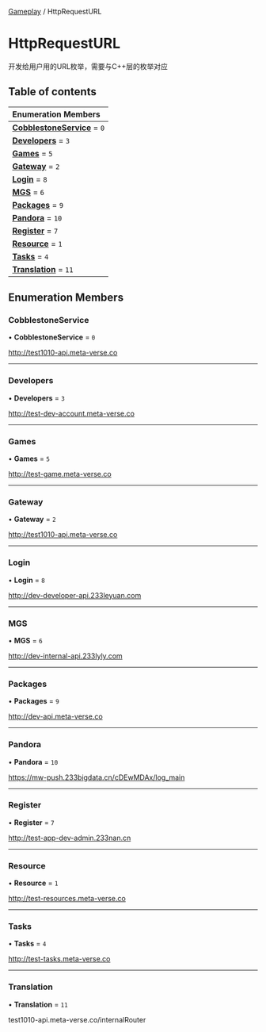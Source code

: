 [Gameplay](../groups/Core.Gameplay.md) / HttpRequestURL

# HttpRequestURL <Badge type="tip" text="Enumeration" /> <Score text="HttpRequestURL" />

开发给用户用的URL枚举，需要与C++层的枚举对应

## Table of contents

| Enumeration Members |
| :-----|
| **[CobblestoneService](mw.HttpRequestURL.md#cobblestoneservice)** = ``0`` <br> |
| **[Developers](mw.HttpRequestURL.md#developers)** = ``3`` <br> |
| **[Games](mw.HttpRequestURL.md#games)** = ``5`` <br> |
| **[Gateway](mw.HttpRequestURL.md#gateway)** = ``2`` <br> |
| **[Login](mw.HttpRequestURL.md#login)** = ``8`` <br> |
| **[MGS](mw.HttpRequestURL.md#mgs)** = ``6`` <br> |
| **[Packages](mw.HttpRequestURL.md#packages)** = ``9`` <br> |
| **[Pandora](mw.HttpRequestURL.md#pandora)** = ``10`` <br> |
| **[Register](mw.HttpRequestURL.md#register)** = ``7`` <br> |
| **[Resource](mw.HttpRequestURL.md#resource)** = ``1`` <br> |
| **[Tasks](mw.HttpRequestURL.md#tasks)** = ``4`` <br> |
| **[Translation](mw.HttpRequestURL.md#translation)** = ``11`` <br> |

## Enumeration Members

### CobblestoneService <Score text="CobblestoneService" /> 

• **CobblestoneService** = ``0``

http://test1010-api.meta-verse.co

___

### Developers <Score text="Developers" /> 

• **Developers** = ``3``

http://test-dev-account.meta-verse.co

___

### Games <Score text="Games" /> 

• **Games** = ``5``

http://test-game.meta-verse.co

___

### Gateway <Score text="Gateway" /> 

• **Gateway** = ``2``

http://test1010-api.meta-verse.co

___

### Login <Score text="Login" /> 

• **Login** = ``8``

http://dev-developer-api.233leyuan.com

___

### MGS <Score text="MGS" /> 

• **MGS** = ``6``

http://dev-internal-api.233lyly.com

___

### Packages <Score text="Packages" /> 

• **Packages** = ``9``

http://dev-api.meta-verse.co

___

### Pandora <Score text="Pandora" /> 

• **Pandora** = ``10``

https://mw-push.233bigdata.cn/cDEwMDAx/log_main

___

### Register <Score text="Register" /> 

• **Register** = ``7``

http://test-app-dev-admin.233nan.cn

___

### Resource <Score text="Resource" /> 

• **Resource** = ``1``

http://test-resources.meta-verse.co

___

### Tasks <Score text="Tasks" /> 

• **Tasks** = ``4``

http://test-tasks.meta-verse.co

___

### Translation <Score text="Translation" /> 

• **Translation** = ``11``

test1010-api.meta-verse.co/internalRouter
